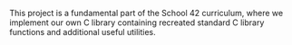 This project is a fundamental part of the School 42 curriculum, where we implement our own C library containing recreated standard C library functions and additional useful utilities.
